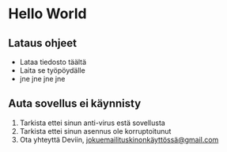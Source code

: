 # Hello World

## Lataus ohjeet

* Lataa tiedosto täältä
* Laita se työpöydälle
* jne jne jne jne

## Auta sovellus ei käynnisty

1. Tarkista ettei sinun anti-virus estä sovellusta
2. Tarkista ettei sinun asennus ole korruptoitunut
3. Ota yhteyttä Deviin, jokuemailituskinonkäyttössä@gmail.com
